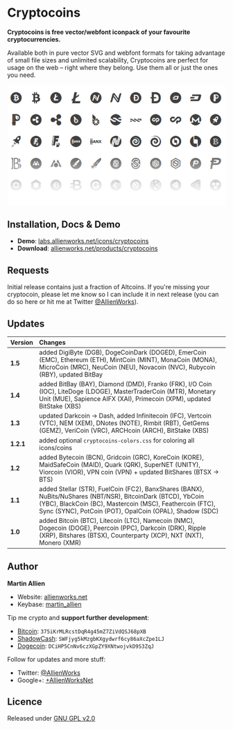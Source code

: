 Cryptocoins
===========

**Cryptocoins is free vector/webfont iconpack of your favourite cryptocurrencies.**

Available both in pure vector SVG and webfont formats for taking advantage of small file sizes and unlimited scalability, Cryptocoins are perfect for usage on the web – right where they belong. Use them all or just the ones you need.

![Cryptocoins Preview](cryptocoins-preview.png)

Installation, Docs & Demo
-------------------------

* **Demo**: [labs.allienworks.net/icons/cryptocoins](http://labs.allienworks.net/icons/cryptocoins)
* **Download**: [allienworks.net/products/cryptocoins](https://allienworks.net/products/cryptocoins/)


Requests
--------

Initial release contains just a fraction of Altcoins. If you're missing your cryptocoin, please let me know so I can include it in next release (you can do so here or hit me at Twitter [@AllienWorks](https://twitter.com/AllienWorks)).

Updates
-------

| Version | Changes |
| :------ | :------ |
| **1.5** | added DigiByte (DGB), DogeCoinDark (DOGED), EmerCoin (EMC), Ethereum (ETH), MintCoin (MINT), MonaCoin (MONA), MicroCoin (MRC), NeuCoin (NEU), Novacoin (NVC), Rubycoin (RBY), updated BitBay |
| **1.4** | added BitBay (BAY), Diamond (DMD), Franko (FRK), I/O Coin (IOC), LiteDoge (LDOGE), MasterTraderCoin (MTR), Monetary Unit (MUE), Sapience AIFX (XAI), Primecoin (XPM), updated BitStake (XBS) |
| **1.3** | updated Darkcoin → Dash, added Infinitecoin (IFC), Vertcoin (VTC), NEM (XEM), DNotes (NOTE), Rimbit (RBT), GetGems (GEMZ), VeriCoin (VRC), ARCHcoin (ARCH), BitStake (XBS) |
| **1.2.1** | added optional ```cryptocoins-colors.css``` for coloring all icons/coins |
| **1.2** | added Bytecoin (BCN), Gridcoin (GRC), KoreCoin (KORE), MaidSafeCoin (MAID), Quark (QRK), SuperNET (UNITY), Viorcoin (VIOR), VPN coin (VPN) + updated BitShares (BTSX → BTS) |
| **1.1** | added Stellar (STR), FuelCoin (FC2), BanxShares (BANX), NuBits/NuShares (NBT/NSR), BitcoinDark (BTCD), YbCoin (YBC), BlackCoin (BC), Mastercoin (MSC), Feathercoin (FTC), Sync (SYNC), PotCoin (POT), OpalCoin (OPAL), Shadow (SDC) |
| **1.0** | added Bitcoin (BTC), Litecoin (LTC), Namecoin (NMC), Dogecoin (DOGE), Peercoin (PPC), Darkcoin (DRK), Ripple (XRP), Bitshares (BTSX), Counterparty (XCP), NXT (NXT), Monero (XMR) |

Author
------

**Martin Allien**

* Website: [allienworks.net](https://allienworks.net)
* Keybase: [martin_allien](https://keybase.io/martin_allien)

Tip me crypto and **support further development**:

* [Bitcoin](https://bitcoin.org/en/): ```375iKrMLRcstDqR4g45mZ7ZiVdQSJ68pXB```
* [ShadowCash](http://aboutshadow.com/): ```SWFjyg5kMzgbKXgydwrf6cy86aXcZpe1LJ```
* [Dogecoin](http://dogecoin.com/): ```DCiHP5CnNv6czXGpZY9XNtwojvkD9S3ZqJ```

Follow for updates and more stuff:

* Twitter: [@AllienWorks](https://twitter.com/AllienWorks)
* Google+: [+AllienWorksNet](https://google.com/+AllienWorksNet)

Licence
-------

Released under [GNU GPL v2.0](LICENCE)

